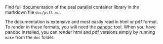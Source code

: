 Find full documentation of the pasl parallel container library in the
markdown file `doc/pctl.md`.

The documentation is extensive and most easily read in html or pdf
format. To render in these formats, you will need the
[pandoc](http://pandoc.org/) tool. When you have pandoc installed, you
can render html and pdf versions simply by running `make` from the
`doc` folder.
